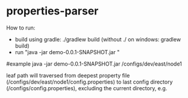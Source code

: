 # properties-parser
How to run:
- build using gradle: ./gradlew build (without ./ on windows: gradlew build)
- run "java -jar demo-0.0.1-SNAPSHOT.jar <leaf path>"

#example
java -jar demo-0.0.1-SNAPSHOT.jar /configs/dev/east/node1

leaf path will traversed from deepest property file (/configs/dev/east/node1/config.properties)
to last config directory (/configs/config.properties), excluding the current directory, e.g.  
